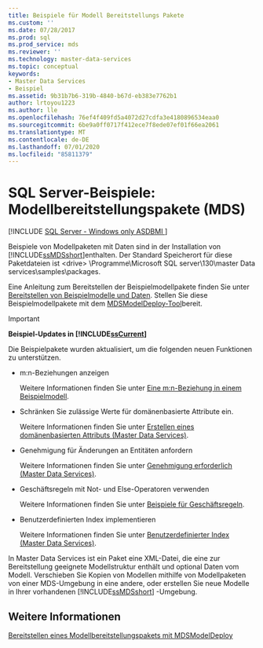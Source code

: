 ```yaml
---
title: Beispiele für Modell Bereitstellungs Pakete
ms.custom: ''
ms.date: 07/28/2017
ms.prod: sql
ms.prod_service: mds
ms.reviewer: ''
ms.technology: master-data-services
ms.topic: conceptual
keywords:
- Master Data Services
- Beispiel
ms.assetid: 9b31b7b6-319b-4840-b67d-eb383e7762b1
author: lrtoyou1223
ms.author: lle
ms.openlocfilehash: 76ef4f409fd5a4072d27cdfa3e4180896534eaa0
ms.sourcegitcommit: 6be9a0ff0717f412ece7f8ede07ef01f66ea2061
ms.translationtype: MT
ms.contentlocale: de-DE
ms.lasthandoff: 07/01/2020
ms.locfileid: "85811379"
---
```

# <a name="sql-server-examples-model-deployment-packages-mds"></a>SQL Server-Beispiele: Modellbereitstellungspakete (MDS)

[!INCLUDE [SQL Server - Windows only ASDBMI  ](../includes/applies-to-version/sql-windows-only-asdbmi.md)]

  Beispiele von Modellpaketen mit Daten sind in der Installation von [!INCLUDE[ssMDSshort](../includes/ssmdsshort-md.md)]enthalten. Der Standard Speicherort für diese Paketdateien ist \<drive> \Programme\Microsoft SQL server\130\master Data services\samples\packages.  
  
 Eine Anleitung zum Bereitstellen der Beispielmodellpakete finden Sie unter [Bereitstellen von Beispielmodelle und Daten](../master-data-services/master-data-services-installation-and-configuration.md#deploySample). Stellen Sie diese Beispielmodellpakete mit dem [MDSModelDeploy-Tool](../master-data-services/deploy-a-model-deployment-package-by-using-mdsmodeldeploy.md)bereit.  
  
> [!IMPORTANT]
>  **Beispiel-Updates in [!INCLUDE[ssCurrent](../includes/sscurrent-md.md)]**  
> 
>  Die Beispielpakete wurden aktualisiert, um die folgenden neuen Funktionen zu unterstützen.  
> 
>  -   m:n-Beziehungen anzeigen  
> 
>      Weitere Informationen finden Sie unter [Eine m:n-Beziehung in einem Beispielmodell](../master-data-services/show-many-to-many-relationships-in-derived-hierarchies-master-data-services.md#M2MSample).  
> 
> -   Schränken Sie zulässige Werte für domänenbasierte Attribute ein.  
> 
>      Weitere Informationen finden Sie unter [Erstellen eines domänenbasierten Attributs &#40;Master Data Services&#41;](../master-data-services/create-a-domain-based-attribute-master-data-services.md).  
> -   Genehmigung für Änderungen an Entitäten anfordern  
> 
>      Weitere Informationen finden Sie unter [Genehmigung erforderlich &#40;Master Data Services&#41;](../master-data-services/approval-required-master-data-services.md).  
> -   Geschäftsregeln mit Not- und Else-Operatoren verwenden  
> 
>      Weitere Informationen finden Sie unter [Beispiele für Geschäftsregeln](../master-data-services/business-rule-examples-master-data-services.md).  
> -   Benutzerdefinierten Index implementieren  
> 
>      Weitere Informationen finden Sie unter [Benutzerdefinierter Index &#40;Master Data Services&#41;](../master-data-services/custom-index-master-data-services.md).  
 

 
 In Master Data Services ist ein Paket eine XML-Datei, die eine zur Bereitstellung geeignete Modellstruktur enthält und optional Daten vom Modell. Verschieben Sie Kopien von Modellen mithilfe von Modellpaketen von einer MDS-Umgebung in eine andere, oder erstellen Sie neue Modelle in Ihrer vorhandenen [!INCLUDE[ssMDSshort](../includes/ssmdsshort-md.md)] -Umgebung.  
  
## <a name="see-also"></a>Weitere Informationen  
 [Bereitstellen eines Modellbereitstellungspakets mit MDSModelDeploy](../master-data-services/deploy-a-model-deployment-package-by-using-mdsmodeldeploy.md)  
  
  

